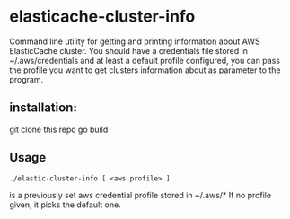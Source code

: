 # elasticache-cluster-info
Command line utility for getting and printing information about AWS ElasticCache cluster.
You should have a credentials file stored in ~/.aws/credentials and at least a default profile configured, you can pass the profile you want to get clusters information about as parameter to the program.

## installation:
git clone this repo
go build

## Usage
```
./elastic-cluster-info [ <aws profile> ]
```
<aws profile>	is a previously set aws credential profile stored in ~/.aws/*
				If no profile given, it picks the default one.
